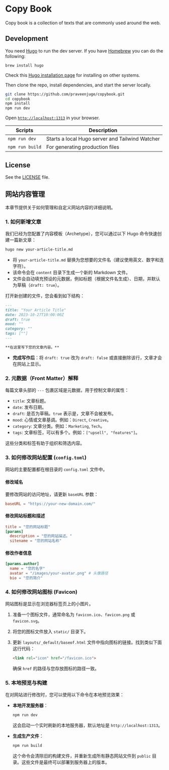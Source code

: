 # Copy Book

Copy book is a collection of texts that are commonly used around the web.

## Development

You need [Hugo](https://gohugo.io/) to run the dev server. If you have [Homebrew](https://brew.sh/) you can do the following:

```sh
brew install hugo
```

Check this [Hugo installation page](https://gohugo.io/getting-started/installing/) for installing on other systems.

Then clone the repo, install dependencies, and start the server locally.

```sh
git clone https://github.com/praveenjuge/copybook.git
cd copybook
npm install
npm run dev
```

Open [`http://localhost:1313`](http://localhost:1313) in your browser.

| Scripts         | Description                                     |
| --------------- | ----------------------------------------------- |
| `npm run dev`   | Starts a local Hugo server and Tailwind Watcher |
| `npm run build` | For generating production files                 |

## License

See the [LICENSE](https://github.com/praveenjuge/copybook/blob/main/LICENSE) file.

## 网站内容管理

本章节提供关于如何管理和自定义网站内容的详细说明。

### 1. 如何新增文章

我们已经为您配置了内容模板（Archetype），您可以通过以下 Hugo 命令快速创建一篇新文章：

```sh
hugo new your-article-title.md
```

- 将 `your-article-title.md` 替换为您想要的文件名（建议使用英文、数字和连字符）。
- 该命令会在 `content` 目录下生成一个新的 Markdown 文件。
- 文件会自动填充预设的元数据，例如标题（根据文件名生成）、日期，并默认为草稿（`draft: true`）。

打开新创建的文件，您会看到如下结构：

```markdown
---
title: "Your Article Title"
date: 2023-10-27T10:00:00Z
draft: true
mood: ""
category: ""
tags: [""]
---

**在这里写下您的文章内容。**
```

- **完成写作后**：将 `draft: true` 改为 `draft: false` 或直接删除该行，文章才会在网站上显示。

### 2. 元数据（Front Matter）解释

每篇文章头部的 `---` 包裹区域是元数据，用于控制文章的属性：

- `title`: 文章标题。
- `date`: 发布日期。
- `draft`: 是否为草稿。`true` 表示是，文章不会被发布。
- `mood`: 心情或文章基调。例如：`Direct`, `Creative`。
- `category`: 文章分类。例如：`Marketing`, `Tech`。
- `tags`: 文章标签，可以有多个。例如：`["upsell", "features"]`。

这些分类和标签有助于组织和筛选内容。

### 3. 如何修改网站配置 (`config.toml`)

网站的主要配置都在根目录的 `config.toml` 文件中。

#### 修改域名

要修改网站的访问地址，请更新 `baseURL` 参数：

```toml
baseURL = "https://your-new-domain.com/"
```

#### 修改网站标题和描述

```toml
title = "您的网站标题"
[params]
  description = "您的网站描述。"
  sitename = "您的网站名称"
```

#### 修改作者信息

```toml
[params.author]
  name = "您的名字"
  avatar = "/images/your-avatar.png" # 头像路径
  bio = "您的简介"
```

### 4. 如何修改网站图标 (Favicon)

网站图标是显示在浏览器标签页上的小图片。

1.  准备一个图标文件，通常命名为 `favicon.ico`、`favicon.png` 或 `favicon.svg`。
2.  将您的图标文件放入 `static/` 目录下。
3.  更新 `layouts/_default/baseof.html` 文件中指向图标的链接。找到类似下面这行代码：

    ```html
    <link rel="icon" href="/favicon.ico">
    ```

    确保 `href` 的路径与您存放图标的路径一致。

### 5. 本地预览与构建

在对网站进行修改时，您可以使用以下命令在本地预览效果：

- **本地开发服务器**：
  ```sh
  npm run dev
  ```
  这会启动一个实时刷新的本地服务器，默认地址是 `http://localhost:1313`。

- **生成生产文件**：
  ```sh
  npm run build
  ```
  这个命令会清除旧的构建文件，并重新生成所有静态网站文件到 `public` 目录。这些文件是最终可以部署到服务器上的版本。

